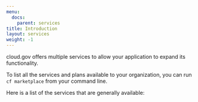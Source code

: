 ```yaml
---
menu:
  docs:
    parent: services
title: Introduction
layout: services
weight: -1
---
```


cloud.gov offers multiple services to allow your application to expand its functionality.

To list all the services and plans available to your organization, you can run `cf marketplace` from your command line.

Here is a list of the services that are generally available:
